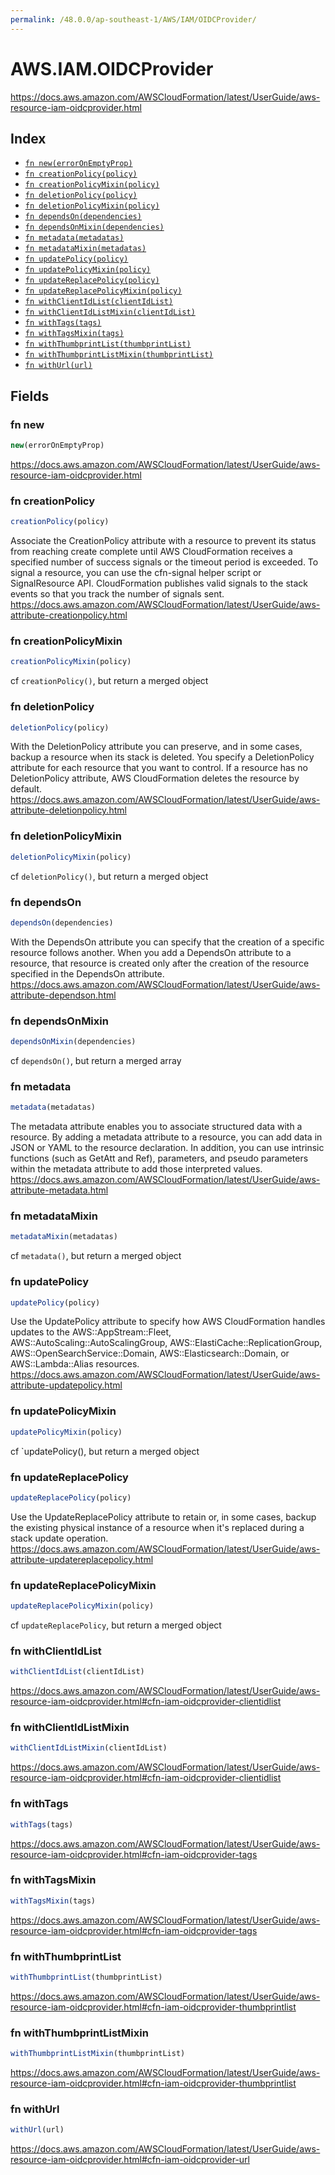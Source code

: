 ```yaml
---
permalink: /48.0.0/ap-southeast-1/AWS/IAM/OIDCProvider/
---
```


# AWS.IAM.OIDCProvider

https://docs.aws.amazon.com/AWSCloudFormation/latest/UserGuide/aws-resource-iam-oidcprovider.html

## Index

* [`fn new(errorOnEmptyProp)`](#fn-new)
* [`fn creationPolicy(policy)`](#fn-creationpolicy)
* [`fn creationPolicyMixin(policy)`](#fn-creationpolicymixin)
* [`fn deletionPolicy(policy)`](#fn-deletionpolicy)
* [`fn deletionPolicyMixin(policy)`](#fn-deletionpolicymixin)
* [`fn dependsOn(dependencies)`](#fn-dependson)
* [`fn dependsOnMixin(dependencies)`](#fn-dependsonmixin)
* [`fn metadata(metadatas)`](#fn-metadata)
* [`fn metadataMixin(metadatas)`](#fn-metadatamixin)
* [`fn updatePolicy(policy)`](#fn-updatepolicy)
* [`fn updatePolicyMixin(policy)`](#fn-updatepolicymixin)
* [`fn updateReplacePolicy(policy)`](#fn-updatereplacepolicy)
* [`fn updateReplacePolicyMixin(policy)`](#fn-updatereplacepolicymixin)
* [`fn withClientIdList(clientIdList)`](#fn-withclientidlist)
* [`fn withClientIdListMixin(clientIdList)`](#fn-withclientidlistmixin)
* [`fn withTags(tags)`](#fn-withtags)
* [`fn withTagsMixin(tags)`](#fn-withtagsmixin)
* [`fn withThumbprintList(thumbprintList)`](#fn-withthumbprintlist)
* [`fn withThumbprintListMixin(thumbprintList)`](#fn-withthumbprintlistmixin)
* [`fn withUrl(url)`](#fn-withurl)

## Fields

### fn new

```ts
new(errorOnEmptyProp)
```

https://docs.aws.amazon.com/AWSCloudFormation/latest/UserGuide/aws-resource-iam-oidcprovider.html

### fn creationPolicy

```ts
creationPolicy(policy)
```

Associate the CreationPolicy attribute with a resource to prevent its status from reaching create complete until AWS CloudFormation receives a specified number of success signals or the timeout period is exceeded. To signal a resource, you can use the cfn-signal helper script or SignalResource API. CloudFormation publishes valid signals to the stack events so that you track the number of signals sent. 
https://docs.aws.amazon.com/AWSCloudFormation/latest/UserGuide/aws-attribute-creationpolicy.html

### fn creationPolicyMixin

```ts
creationPolicyMixin(policy)
```

cf `creationPolicy()`, but return a merged object

### fn deletionPolicy

```ts
deletionPolicy(policy)
```

With the DeletionPolicy attribute you can preserve, and in some cases, backup a resource when its stack is deleted. You specify a DeletionPolicy attribute for each resource that you want to control. If a resource has no DeletionPolicy attribute, AWS CloudFormation deletes the resource by default. 
https://docs.aws.amazon.com/AWSCloudFormation/latest/UserGuide/aws-attribute-deletionpolicy.html

### fn deletionPolicyMixin

```ts
deletionPolicyMixin(policy)
```

cf `deletionPolicy()`, but return a merged object

### fn dependsOn

```ts
dependsOn(dependencies)
```

With the DependsOn attribute you can specify that the creation of a specific resource follows another. When you add a DependsOn attribute to a resource, that resource is created only after the creation of the resource specified in the DependsOn attribute. 
https://docs.aws.amazon.com/AWSCloudFormation/latest/UserGuide/aws-attribute-dependson.html

### fn dependsOnMixin

```ts
dependsOnMixin(dependencies)
```

cf `dependsOn()`, but return a merged array

### fn metadata

```ts
metadata(metadatas)
```

The metadata attribute enables you to associate structured data with a resource. By adding a metadata attribute to a resource, you can add data in JSON or YAML to the resource declaration. In addition, you can use intrinsic functions (such as GetAtt and Ref), parameters, and pseudo parameters within the metadata attribute to add those interpreted values. 
https://docs.aws.amazon.com/AWSCloudFormation/latest/UserGuide/aws-attribute-metadata.html

### fn metadataMixin

```ts
metadataMixin(metadatas)
```

cf `metadata()`, but return a merged object

### fn updatePolicy

```ts
updatePolicy(policy)
```

Use the UpdatePolicy attribute to specify how AWS CloudFormation handles updates to the AWS::AppStream::Fleet, AWS::AutoScaling::AutoScalingGroup, AWS::ElastiCache::ReplicationGroup, AWS::OpenSearchService::Domain, AWS::Elasticsearch::Domain, or AWS::Lambda::Alias resources. 
https://docs.aws.amazon.com/AWSCloudFormation/latest/UserGuide/aws-attribute-updatepolicy.html

### fn updatePolicyMixin

```ts
updatePolicyMixin(policy)
```

cf `updatePolicy(), but return a merged object

### fn updateReplacePolicy

```ts
updateReplacePolicy(policy)
```

Use the UpdateReplacePolicy attribute to retain or, in some cases, backup the existing physical instance of a resource when it's replaced during a stack update operation. 
https://docs.aws.amazon.com/AWSCloudFormation/latest/UserGuide/aws-attribute-updatereplacepolicy.html

### fn updateReplacePolicyMixin

```ts
updateReplacePolicyMixin(policy)
```

cf `updateReplacePolicy`, but return a merged object

### fn withClientIdList

```ts
withClientIdList(clientIdList)
```

https://docs.aws.amazon.com/AWSCloudFormation/latest/UserGuide/aws-resource-iam-oidcprovider.html#cfn-iam-oidcprovider-clientidlist

### fn withClientIdListMixin

```ts
withClientIdListMixin(clientIdList)
```

https://docs.aws.amazon.com/AWSCloudFormation/latest/UserGuide/aws-resource-iam-oidcprovider.html#cfn-iam-oidcprovider-clientidlist

### fn withTags

```ts
withTags(tags)
```

https://docs.aws.amazon.com/AWSCloudFormation/latest/UserGuide/aws-resource-iam-oidcprovider.html#cfn-iam-oidcprovider-tags

### fn withTagsMixin

```ts
withTagsMixin(tags)
```

https://docs.aws.amazon.com/AWSCloudFormation/latest/UserGuide/aws-resource-iam-oidcprovider.html#cfn-iam-oidcprovider-tags

### fn withThumbprintList

```ts
withThumbprintList(thumbprintList)
```

https://docs.aws.amazon.com/AWSCloudFormation/latest/UserGuide/aws-resource-iam-oidcprovider.html#cfn-iam-oidcprovider-thumbprintlist

### fn withThumbprintListMixin

```ts
withThumbprintListMixin(thumbprintList)
```

https://docs.aws.amazon.com/AWSCloudFormation/latest/UserGuide/aws-resource-iam-oidcprovider.html#cfn-iam-oidcprovider-thumbprintlist

### fn withUrl

```ts
withUrl(url)
```

https://docs.aws.amazon.com/AWSCloudFormation/latest/UserGuide/aws-resource-iam-oidcprovider.html#cfn-iam-oidcprovider-url